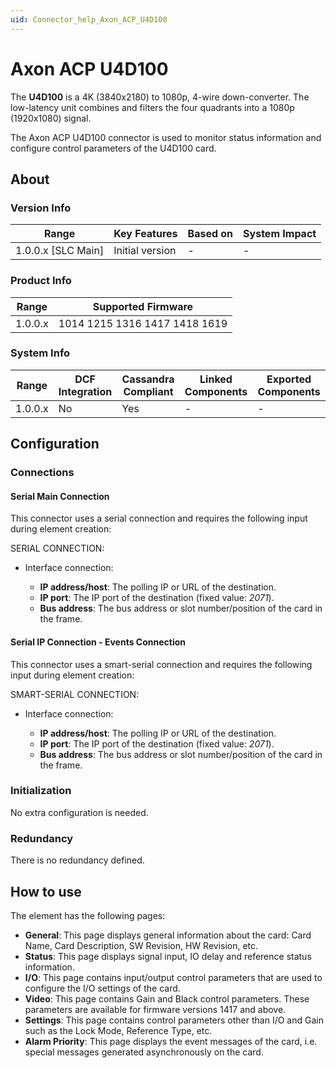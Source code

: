 ```yaml
---
uid: Connector_help_Axon_ACP_U4D100
---
```


# Axon ACP U4D100

The **U4D100** is a 4K (3840x2180) to 1080p, 4-wire down-converter. The low-latency unit combines and filters the four quadrants into a 1080p (1920x1080) signal.

The Axon ACP U4D100 connector is used to monitor status information and configure control parameters of the U4D100 card.

## About

### Version Info

| Range                | Key Features     | Based on     | System Impact     |
|----------------------|------------------|--------------|-------------------|
| 1.0.0.x [SLC Main]   | Initial version  | -            | -                 |

### Product Info

| Range     | Supported Firmware            |
|-----------|-------------------------------|
| 1.0.0.x   | 1014 1215 1316 1417 1418 1619 |

### System Info

| Range     | DCF Integration     | Cassandra Compliant     | Linked Components     | Exported Components     |
|-----------|---------------------|-------------------------|-----------------------|-------------------------|
| 1.0.0.x   | No                  | Yes                     | -                     | -                       |

## Configuration

### Connections

#### Serial Main Connection

This connector uses a serial connection and requires the following input during element creation:

SERIAL CONNECTION:

- Interface connection:

  - **IP address/host**: The polling IP or URL of the destination.
  - **IP port**: The IP port of the destination (fixed value: *2071*).
  - **Bus address**: The bus address or slot number/position of the card in the frame.

#### Serial IP Connection - Events Connection

This connector uses a smart-serial connection and requires the following input during element creation:

SMART-SERIAL CONNECTION:

- Interface connection:

  - **IP address/host**: The polling IP or URL of the destination.
  - **IP port**: The IP port of the destination (fixed value: *2071*).
  - **Bus address**: The bus address or slot number/position of the card in the frame.

### Initialization

No extra configuration is needed.

### Redundancy

There is no redundancy defined.

## How to use

The element has the following pages:

- **General**: This page displays general information about the card: Card Name, Card Description, SW Revision, HW Revision, etc.
- **Status**: This page displays signal input, IO delay and reference status information.
- **I/O**: This page contains input/output control parameters that are used to configure the I/O settings of the card.
- **Video**: This page contains Gain and Black control parameters. These parameters are available for firmware versions 1417 and above.
- **Settings**: This page contains control parameters other than I/O and Gain such as the Lock Mode, Reference Type, etc.
- **Alarm Priority**: This page displays the event messages of the card, i.e. special messages generated asynchronously on the card.
